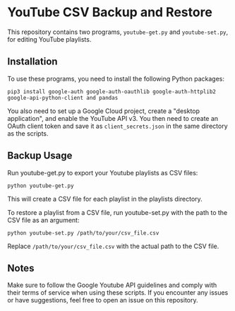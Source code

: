 # YouTube CSV Backup and Restore

This repository contains two programs, `youtube-get.py` and `youtube-set.py`, for editing YouTube playlists.

## Installation

To use these programs, you need to install the following Python packages:

`pip3 install google-auth google-auth-oauthlib google-auth-httplib2 google-api-python-client and pandas`

You also need to set up a Google Cloud project, create a "desktop application", and enable the YouTube API v3. You then need to create an OAuth client token and save it as `client_secrets.json` in the same directory as the scripts.

## Backup Usage

Run youtube-get.py to export your Youtube playlists as CSV files:

`python youtube-get.py`

This will create a CSV file for each playlist in the playlists directory.

To restore a playlist from a CSV file, run youtube-set.py with the path to the CSV file as an argument:

`python youtube-set.py /path/to/your/csv_file.csv`

Replace `/path/to/your/csv_file.csv` with the actual path to the CSV file.

## Notes

Make sure to follow the Google Youtube API guidelines and comply with their terms of service when using these scripts.  If you encounter any issues or have suggestions, feel free to open an issue on this repository.
